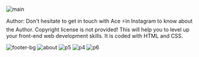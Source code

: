 ![main](https://github.com/Relast129/Coffee-Shop/assets/121682052/31d7ac44-4d53-402c-b5c5-c40d720139f9)

Author: Don't hesitate to get in touch with Ace ⚡in Instagram to know about the Author.
Copyright license is not provided!
This will help you to level up your front-end web development skills.
It is coded with HTML and CSS.


![footer-bg](https://github.com/Relast129/Coffee-Shop/assets/121682052/76a590bf-fe27-41a5-8dce-464a36da7d79)
![about](https://github.com/Relast129/Coffee-Shop/assets/121682052/27b45f93-9a58-48b0-ba39-252548553edf)
![p5](https://github.com/Relast129/Coffee-Shop/assets/121682052/050f0563-a27a-4c6e-bb7e-5c5b9e13da74)
![p4](https://github.com/Relast129/Coffee-Shop/assets/121682052/9eaa8d08-21bd-4d23-a24a-6b42a85ce744)
![p6](https://github.com/Relast129/Coffee-Shop/assets/121682052/48905faf-c1ff-473e-b7ae-f7875d2e7b49)
